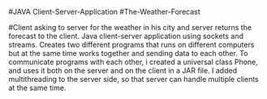 #JAVA Client-Server-Application
#The-Weather-Forecast

#Client asking to server for the weather in his city and server returns the forecast to the client.
Java client-server application using sockets and streams.
Creates two different programs that runs on different computers but at the same time works together and sending data to each other.
To communicate programs with each other, i created a universal class Phone, and uses it both on the server and on the client in a JAR file.
I added multithreading to the server side, so that server can handle multiple clients at the same time.
